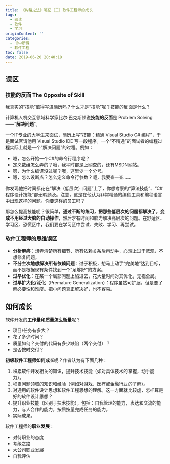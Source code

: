 ```yaml
---
title: 《构建之法》笔记（三）软件工程师的成长
tags:
  - 阅读
  - 软件
  - 学习
originContent: ''
categories:
  - 书中所得
  - 软件工程
toc: false
date: 2019-06-20 20:40:18
---
```


## 误区

### 技能的反面  The Opposite of Skill

我真实的“技能”值得写进简历吗？什么才是“技能”呢？技能的反面是什么？

计算机人机交互领域科学家比尔·巴克斯顿说**技能的反面**是 Problem Solving ——“**解决问题**”。

一个IT专业的大学生来面试，简历上写“技能：精通 Visual Studio C# 编程”，于是面试官请他用 Visual Studio IDE 写一段程序。一个“不精通”的面试者的编程过程实际上就是一个“解决问题”的过程。例如：
* 嗯，怎么开始一个C#的命令行程序呢？
* 定义数组怎么弄的？哦，我平时都是上网查的，还有MSDN网站。
* 嗯，为什么编译没过呢？哦，这里少一个分号。
* 嗯，怎么设断点？怎么定义命令行参数？呃，我要查一查……

你发现他把时间都花在“解决（低层次）问题”上了，你想考察的“算法技能”、“C#程序设计技能”都无暇顾及。注意，这是在他认为非常精通的编程工具和编程语言中出现这样的问题。你要这样的员工吗？

那怎么提高技能呢？很简单，**通过不断的练习，把那些低层次的问题都解决了，变成不用经过大脑的自动操作**，然后才有时间和脑力解决高层次的问题。在舒适区、学习区、恐慌区中，我们要在学习区中尝试、失败、学习、再尝试。

### 软件工程师的思维误区

* **分析麻痹**：想弄清楚所有细节、所有依赖关系后再动手，心理上过于悲观，不想修复问题。
* **不分主次地想解决所有依赖问题**：过于积极，想马上动手“完美地”达到目标，而不是根据现有条件找到一个“足够好”的方案。
* **过早优化**：在某一个局部问题上陷进去，花大量时间对其优化，无视全局。
* **过早扩大化/泛化**（Premature Generalization）：程序虽然可扩展，但是要了解必要性和难度。把小问题真正解决好，也不容易。


## 如何成长

软件开发的**工作量和质量怎么衡量**呢？
* 项目/任务有多大？
* 花了多少时间？
* 质量如何？交付的代码有多少缺陷（两个交付）？
* 是否按时交付？

**初级软件工程师如何成长**呢？作者认为有下面几种：
1. 积累软件开发相关的知识，提升技术技能（如对具体技术的掌握，动手能力）。
2. 积累问题领域的知识和经验（例如对游戏、医疗或金融行业的了解）。
3. 对通用的软件设计思想和软件工程思想的理解。这一方面就比较虚，怎样算是好的软件设计思想？
4. 提升职业技能（区别于技术技能），包括：自我管理的能力，表达和交流的能力，与人合作的能力，按质按量完成任务的能力。
5. 实际成果。

软件工程师的**职业发展**：
* 对待职业的态度
* 考级之路
* 大公司职业发展
* 自我评估